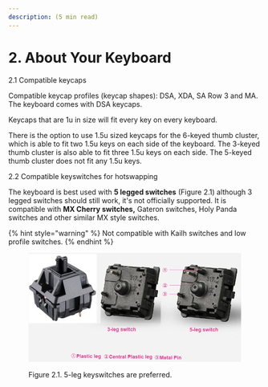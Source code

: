 ```yaml
---
description: (5 min read)
---
```


# 2. About Your Keyboard

2.1 Compatible keycaps

Compatible keycap profiles (keycap shapes): DSA, XDA, SA Row 3 and MA. The keyboard comes with DSA keycaps.

Keycaps that are 1u in size will fit every key on every keyboard.&#x20;

There is the option to use 1.5u sized keycaps for the 6-keyed thumb cluster, which is able to fit two 1.5u keys on each side of the keyboard. The 3-keyed thumb cluster is also able to fit three 1.5u keys on each side.  The 5-keyed thumb cluster does not fit any 1.5u keys.



2.2 Compatible keyswitches for hotswapping

The keyboard is best used with **5 legged switches** (Figure 2.1) although 3 legged switches should still work, it's not officially supported. It is compatible with **MX Cherry switches,** Gateron switches, Holy Panda switches and other similar MX style switches.

{% hint style="warning" %}
Not compatible with Kailh switches and low profile switches.
{% endhint %}



<figure><img src=".gitbook/assets/3.png" alt="five-leg-keyswitches-work-best-with-taiko-dactyl-keyboard"><figcaption><p>Figure 2.1. 5-leg keyswitches are preferred.</p></figcaption></figure>


